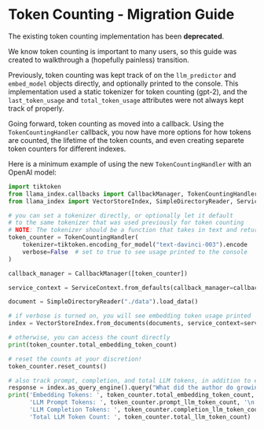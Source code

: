 # Token Counting - Migration Guide

The existing token counting implementation has been __deprecated__. 

We know token counting is important to many users, so this guide was created to walkthrough a (hopefully painless) transition. 

Previously, token counting was kept track of on the `llm_predictor` and `embed_model` objects directly, and optionally printed to the console. This implementation used a static tokenizer for token counting (gpt-2), and the `last_token_usage` and `total_token_usage` attributes were not always kept track of properly.

Going forward, token counting as moved into a callback. Using the `TokenCountingHandler` callback, you now have more options for how tokens are counted, the lifetime of the token counts, and even creating separete token counters for different indexes.

Here is a minimum example of using the new `TokenCountingHandler` with an OpenAI model:

```python
import tiktoken
from llama_index.callbacks import CallbackManager, TokenCountingHandler
from llama_index import VectorStoreIndex, SimpleDirectoryReader, ServiceContext

# you can set a tokenizer directly, or optionally let it default 
# to the same tokenizer that was used previously for token counting
# NOTE: The tokenizer should be a function that takes in text and returns a list of tokens
token_counter = TokenCountingHandler(
    tokenizer=tiktoken.encoding_for_model("text-davinci-003").encode
    verbose=False  # set to true to see usage printed to the console
)

callback_manager = CallbackManager([token_counter])

service_context = ServiceContext.from_defaults(callback_manager=callback_manager)

document = SimpleDirectoryReader("./data").load_data()

# if verbose is turned on, you will see embedding token usage printed
index = VectorStoreIndex.from_documents(documents, service_context=service_context)

# otherwise, you can access the count directly
print(token_counter.total_embedding_token_count)

# reset the counts at your discretion!
token_counter.reset_counts()

# also track prompt, completion, and total LLM tokens, in addition to embeddings
response = index.as_query_engine().query("What did the author do growing up?")
print('Embedding Tokens: ', token_counter.total_embedding_token_count, '\n',
      'LLM Prompt Tokens: ', token_counter.prompt_llm_token_count, '\n',
      'LLM Completion Tokens: ', token_counter.completion_llm_token_count, '\n',
      'Total LLM Token Count: ', token_counter.total_llm_token_count)
```
